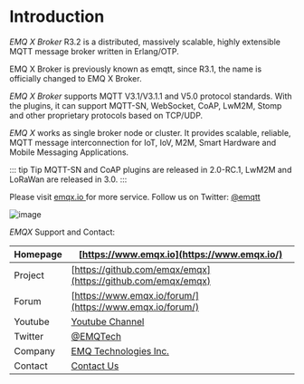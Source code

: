 # Introduction

*EMQ X Broker* R3.2 is a distributed, massively scalable, highly extensible MQTT message broker written in Erlang/OTP. 

EMQ X Broker is previously known as emqtt, since R3.1, the name is officially changed to EMQ X Broker. 

*EMQ X Broker* supports MQTT V3.1/V3.1.1 and V5.0 protocol standards. With the plugins, it can support MQTT-SN, WebSocket, CoAP, LwM2M, Stomp and other proprietary protocols based on TCP/UDP. 

*EMQ X* works as single broker node or cluster. It provides scalable, reliable, MQTT message interconnection for IoT, IoV, M2M, Smart Hardware and Mobile Messaging Applications. 

::: tip Tip
MQTT-SN and CoAP plugins are released in 2.0-RC.1, LwM2M and LoRaWan are released in 3.0. 
:::

Please visit [ emqx.io ](https://www.emqx.io) for more service. Follow us on Twitter: [ @emqtt ](https://twitter.com/emqtt)

![image](./_static/images/emqtt.png)


*EMQX* Support and Contact: 

| Homepage | [https://www.emqx.io](https://www.emqx.io/)                  |
| -------- | ------------------------------------------------------------ |
| Project  | [https://github.com/emqx/emqx](https://github.com/emqx/emqx) |
| Forum    | [https://www.emqx.io/forum/](https://www.emqx.io/forum/)     |
| Youtube  | [Youtube Channel](https://www.youtube.com/channel/UC5FjR77ErAxvZENEWzQaO5Q) |
| Twitter  | [@EMQTech](https://twitter.com/EMQTech)                      |
| Company  | [EMQ Technologies Inc.](https://www.emqx.com/en/about)       |
| Contact  | [Contact Us](https://www.emqx.com/en/contact)                |
